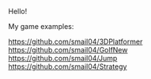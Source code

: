 Hello!

My game examples:

https://github.com/smail04/3DPlatformer  
https://github.com/smail04/GolfNew   
https://github.com/smail04/Jump  
https://github.com/smail04/Strategy
